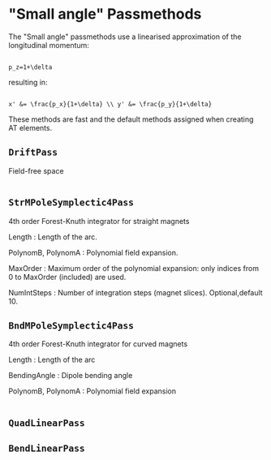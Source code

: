 # "Small angle" Passmethods

The "Small angle" passmethods use a linearised approximation of the longitudinal
momentum:
```{math}

p_z=1+\delta
```
resulting in:
```{math}

x' &= \frac{p_x}{1+\delta} \\ y' &= \frac{p_y}{1+\delta}
```
These methods are fast and the default methods assigned when creating AT elements.

## `DriftPass`
Field-free space

```{rubric} Default passmethods
```

## `StrMPoleSymplectic4Pass`
4th order Forest-Knuth integrator for straight magnets

Length
: Length of the arc.

PolynomB, PolynomA
: Polynomial field expansion.

MaxOrder
: Maximum order of the polynomial expansion: only indices from 0 to MaxOrder
(included) are used.

NumIntSteps
: Number of integration steps (magnet slices). Optional,default 10.

## `BndMPoleSymplectic4Pass`
4th order Forest-Knuth integrator for curved magnets

Length
: Length of the arc

BendingAngle
: Dipole bending angle

PolynomB, PolynomA
: Polynomial field expansion 

```{rubric} Linear passmethods
```

## `QuadLinearPass`

## `BendLinearPass`
